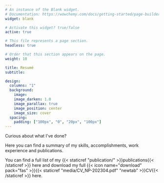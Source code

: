 ```yaml
---
# An instance of the Blank widget.
# Documentation: https://wowchemy.com/docs/getting-started/page-builder/
widget: blank

# Activate this widget? true/false
active: true

# This file represents a page section.
headless: true

# Order that this section appears on the page.
weight: 10

title: Resumé
subtitle:

design:
  columns: "1"
  background:
    image: 
    image_darken: 1.0
    image_parallax: true
    image_position: center
    image_size: cover
  spacing:
    padding: ["100px", "0", "20px", "100px"]
---
```


Curious about what I've done? 

Here you can find a summary of my skills, accomplishments, work experience and publications. 

You can find a full list of my {{< staticref "publication/" >}}publications{{< /staticref >}} here and  download my full {{< icon name="download" pack="fas" >}}{{< staticref "media/CV_NP-202304.pdf" "newtab" >}}CV{{< /staticref >}} here.
